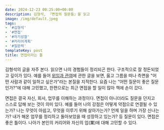 ```yaml
---
date: 2024-12-23 00:25:00+00:00
description: 김형석, 『면접의 질문들』을 읽고
image: /img/default.jpeg
tags:
- '#김형석'
- '#면접'
- '#자기성찰'
- '#커리어계획'
- '#질문력'
templateKey: post
title: 면접이라는 틀
---
```


김형석의 글을 자주 본다. 읽으면 나의 경험들이 정리되곤 한다. 구조적으로 잘 정돈되었고 깊이가 있다. 예를 들어 [위임과 관여](https://www.linkedin.com/posts/divercity_%EC%9C%84%EC%9E%84%EC%9D%84-%ED%95%98%EB%8A%94-%EA%B2%83%EC%9D%B4-%EC%A2%8B%EC%9D%80%EC%A7%80-%EA%B4%80%EC%97%AC%EB%A5%BC-%ED%95%98%EB%8A%94-%EA%B2%83%EC%9D%B4-%EC%A2%8B%EC%9D%80%EC%A7%80-%EA%B3%A0%EB%AF%BC%ED%95%98%EB%8A%94-%EB%A6%AC%EB%8D%94%EA%B0%80-%EB%A7%8E%EB%8B%A4-activity-7270618174646042624-E-FW?utm_source=share&utm_medium=member_desktop)에 관한 글을 보면, 옳고 그름을 떠나 측면을 "어떤 사람과 같이 일하고 싶은가"라는 본질을 지적한다. 요즘 나는 “어떤 질문이 좋은 질문인가?“에 대해 고민했고, 한편으로는 최근 면접을 할 일이 많아 책에 손이 갔다.

면접은 결국 자신, 회사, 업무를 이해하는 과정이다. 면접이 아니더라도 질문을 던지고 스스로 답해 보는 것이 의미 있다. 예를 들어 나의 강점은 어떻게 약점으로 연결될 수 있는가? 나는 무엇이 아쉽고, 무엇을 이루기 위해 살아가는가? 언제 일을 하며 가장 신나는가? 내가 해온 업무를 정리하고 돌아보았을 때 성장하고 있는가? 등 질문이 있다. 면접은 좋은 틀이다. 나아가 본인의 커리어와 자신의 업(業)에 대해 고민할 수 있다.